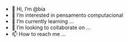 - 👋 Hi, I’m @bia
- 👀 I’m interested in pensamento computacional 
- 🌱 I’m currently learning ...
- 💞️ I’m looking to collaborate on ...
- 📫 How to reach me ...

<!---
biaBeatrizb/biaBeatrizb is a ✨ special ✨ repository because its `README.md` (this file) appears on your GitHub profile.
You can click the Preview link to take a look at your changes.
--->
